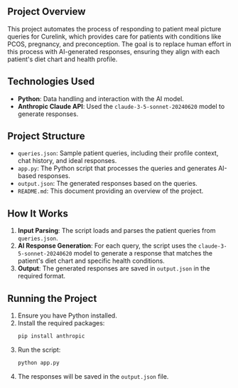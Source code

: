 ## Project Overview

This project automates the process of responding to patient meal picture queries for Curelink, which provides care for patients with conditions like PCOS, pregnancy, and preconception. The goal is to replace human effort in this process with AI-generated responses, ensuring they align with each patient's diet chart and health profile.

## Technologies Used

- **Python**: Data handling and interaction with the AI model.
- **Anthropic Claude API**: Used the `claude-3-5-sonnet-20240620` model to generate responses.

## Project Structure

- `queries.json`: Sample patient queries, including their profile context, chat history, and ideal responses.
- `app.py`: The Python script that processes the queries and generates AI-based responses.
- `output.json`: The generated responses based on the queries.
- `README.md`: This document providing an overview of the project.

## How It Works

1. **Input Parsing**: The script loads and parses the patient queries from `queries.json`.
2. **AI Response Generation**: For each query, the script uses the `claude-3-5-sonnet-20240620` model to generate a response that matches the patient's diet chart and specific health conditions.
3. **Output**: The generated responses are saved in `output.json` in the required format.

## Running the Project

1. Ensure you have Python installed.
2. Install the required packages:
    ```bash
    pip install anthropic
    ```
3. Run the script:
    ```bash
    python app.py
    ```
4. The responses will be saved in the `output.json` file.
